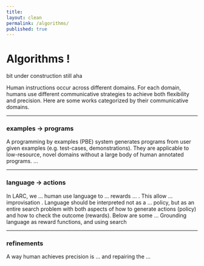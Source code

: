 ```yaml
---
title:
layout: clean
permalink: /algorithms/
published: true
---
```


# Algorithms !

bit under construction still aha

Human instructions occur across different domains. For each domain, humans use different communicative strategies to achieve both flexibility and precision. Here are some works categorized by their communicative domains.

---

### examples → programs

A programming by examples (PBE) system generates programs from user given examples (e.g. test-cases, demonstrations). They are applicable to low-resource, novel domains without a large body of human annotated programs. ...

---

### language → actions

In LARC, we ... human use language to ... rewards ... . This allow ... improvisation . Language should be interpreted not as a ... policy, but as an entire search problem with both aspects of how to generate actions (policy) and how to check the outcome (rewards). Below are some ... Grounding language as reward functions, and using search

---

### refinements

A way human achieves precision is ... and repairing the ...
